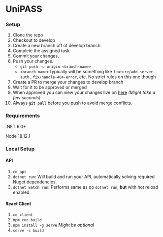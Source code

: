 # UniPASS

### Setup

1. Clone the repo
2. Checkout to develop
3. Create a new branch off of develop branch.
4. Complete the assigned task
5. Commit your changes.
6. Push your changes.
    - `git push -u origin <branch-name>`
    - `<branch-name>` typically will be something like `feature/add-server-auth` , `fix/handle-404-error`, etc. No strict rules on this one though
7. Create a PR to merge your changes to develop branch
8. Wait for it to be approved or merged
9. When approved you can view your changes live on [here](https://unipass-dev.azurewebsites.net) _(Might take a few seconds)_.
10. Always **`git pull`** before you push to avoid merge conflicts.

### Requirements

.NET 6.0+

Node 18.12.1

### Local Setup

#### API

1. `cd api`
2. `dotnet run`: Will build and run your API, automatically solving required Nuget dependencies.
3. `dotnet watch run`: Performs same as do `dotnet run`, **but** with hot reload enabled.

#### React Client

1. `cd client`
2. `npm run build`
3. `npm install -g serve` _Might be optional_
4. `serve -s build`
